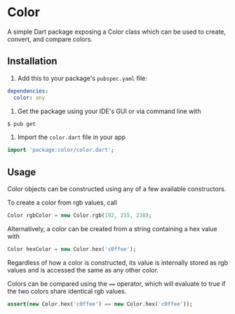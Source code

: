 Color
=====
A simple Dart package exposing a Color class which can be used to create, convert, and compare colors.

Installation
-----
1. Add this to your package's `pubspec.yaml` file:

```yaml
dependencies:
  color: any
```

1. Get the package using your IDE's GUI or via command line with

```bash
$ pub get
```

1. Import the `color.dart` file in your app

```dart
import 'package:color/color.dart';
```

Usage
-----
Color objects can be constructed using any of a few available constructors.

To create a color from rgb values, call

```dart
Color rgbColor = new Color.rgb(192, 255, 238);
```

Alternatively, a color can be created from a string containing a hex value with

```dart
Color hexColor = new Color.hex('c0ffee');
```

Regardless of how a color is constructed, its value is internally stored as rgb values and is accessed the same as any other color.

Colors can be compared using the `==` operator, which will evaluate to true if the two colors share identical rgb values.

```dart
assert(new Color.hex('c0ffee') == new Color.hex('c0ffee'));
```
